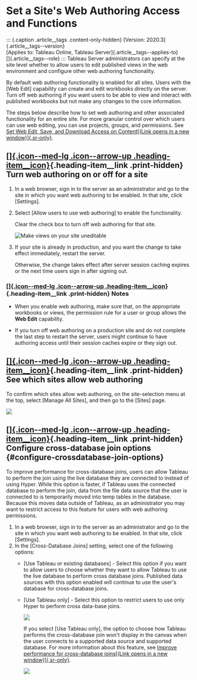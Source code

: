 

Set a Site's Web Authoring Access and Functions
===============================================

::: {.caption .article__tags .content-only-hidden}
[Version: 2020.3]{.article__tags--version}\
[Applies to: Tableau Online, Tableau
Server]{.article__tags--applies-to}\
[]{.article__tags--role}
:::
Tableau Server administrators can specify at the site level whether to
allow users to edit published views in the web environment and configure
other web authoring functionality.

By default web authoring functionality is enabled for all sites. Users
with the [Web Edit] capability can create and edit workbooks
directly on the server. Turn off web authoring if you want users to be
able to view and interact with published workbooks but not make any
changes to the core information.

The steps below describe how to set web authoring and other associated
functionality for an entire site. For more granular control over which
users can use web editing, you can use projects, groups, and
permissions. See [Set Web Edit, Save, and Download Access on
Content[(Link opens in a new
window)]{.sr-only}](https://help.tableau.com/current/server/en-us/web_author_who.htm).

<div>

[[]{.icon--med-lg .icon--arrow-up .heading-item__icon}](https://help.tableau.com/current/server/en-us/web_author_enable.htm#){.heading-item__link .print-hidden} Turn web authoring on or off for a site
--------------------------------------------------------------------------------------------------------------------------------------------------------------------------------------------------------

</div>

1.  In a web browser, sign in to the server as an administrator and go
    to the site in which you want web authoring to be enabled. In that
    site, click [Settings].

2.  Select [Allow users to use web authoring] to enable the
    functionality.

    Clear the check box to turn off web authoring for that site.

    ![Make views on your site
    uneditable](./Set%20a%20Site's%20Web%20Authoring%20Access%20-%20Tableau_files/web_author_disable4.png)

3.  If your site is already in production, and you want the change to
    take effect immediately, restart the server.

    Otherwise, the change takes effect after server session caching
    expires or the next time users sign in after signing out.

<div>

### [[]{.icon--med-lg .icon--arrow-up .heading-item__icon}](https://help.tableau.com/current/server/en-us/web_author_enable.htm#){.heading-item__link .print-hidden} Notes

</div>

-   When you enable web authoring, make sure that, on the appropriate
    workbooks or views, the permission rule for a user or group allows
    the **Web Edit** capability.

-   If you turn off web authoring on a production site and do not
    complete the last step to restart the server, users might continue
    to have authoring access until their session caches expire or they
    sign out.

<div>

[[]{.icon--med-lg .icon--arrow-up .heading-item__icon}](https://help.tableau.com/current/server/en-us/web_author_enable.htm#){.heading-item__link .print-hidden} See which sites allow web authoring
----------------------------------------------------------------------------------------------------------------------------------------------------------------------------------------------------

</div>

To confirm which sites allow web authoring, on the site-selection menu
at the top, select [Manage All Sites], and then go to the
[Sites] page.

![](./Set%20a%20Site's%20Web%20Authoring%20Access%20-%20Tableau_files/web_author_disable3.png)

<div>

[[]{.icon--med-lg .icon--arrow-up .heading-item__icon}](https://help.tableau.com/current/server/en-us/web_author_enable.htm#){.heading-item__link .print-hidden} Configure cross-database join options {#configure-crossdatabase-join-options}
------------------------------------------------------------------------------------------------------------------------------------------------------------------------------------------------------

</div>

To improve performance for cross-database joins, users can allow Tableau
to perform the join using the live database they are connected to
instead of using Hyper. While this option is faster, if Tableau uses the
connected database to perform the join, data from the file data source
that the user is connected to is temporarily moved into temp tables in
the database. Because this moves data outside of Tableau, as an
administrator you may want to restrict access to this feature for users
with web authoring permissions.

1.  In a web browser, sign in to the server as an administrator and go
    to the site in which you want web authoring to be enabled. In that
    site, click [Settings].
2.  In the [Cross-Database Joins] setting, select one of the
    following options:
    -   [Use Tableau or existing databases] - Select this
        option if you want to allow users to choose whether they want to
        allow Tableau to use the live database to perform cross database
        joins. Published data sources with this option enabled will
        continue to use the user\'s database for cross-database joins.

    -   [Use Tableau only] - Select this option to restrict
        users to use only Hyper to perform cross data-base joins.

        ![](./Set%20a%20Site's%20Web%20Authoring%20Access%20-%20Tableau_files/cross_database_join_web_setting.png)

        If you select [Use Tableau only], the option to
        choose how Tableau performs the cross-database join won\'t
        display in the canvas when the user connects to a supported data
        source and supported database. For more information about this
        feature, see [Improve performance for cross-database joins[(Link
        opens in a new
        window)]{.sr-only}](https://help.tableau.com/current/pro/desktop/en-us/joining_tables.htm#cross_dbase_joins_perf).

        ![](./Set%20a%20Site's%20Web%20Authoring%20Access%20-%20Tableau_files/cross_database_join_web.png)
